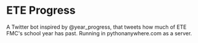 # ETE Progress

A Twitter bot inspired by @year_progress, that tweets how much of ETE FMC's school year has past.
Running in pythonanywhere.com as a server.
